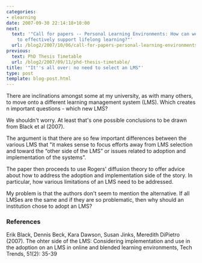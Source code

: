 ```yaml
---
categories:
- elearning
date: 2007-09-30 22:14:18+10:00
next:
  text: '"Call for papers -- Personal Learning Environments: How can we harness ICTs
    to effectively support lifelong learning?"'
  url: /blog2/2007/10/06/call-for-papers-personal-learning-environments-how-can-we-harness-icts-to-effectively-support-lifelong-learning/
previous:
  text: PhD Thesis Timetable
  url: /blog2/2007/09/11/phd-thesis-timetable/
title: '"It''s all over: no need to select an LMS"'
type: post
template: blog-post.html
---
```

There are inclinations amongst some at my university, as with many others, to move onto a different learning management system (LMS). Which creates n important questions - which new LMS?

We shouldn't worry. At least that's one possible conclusions to be drawn from Black et al (2007).

The argument is that there are so few important differences between the various LMS that "it makes sense to focus efforts away from LMS selection and toward the “other side of the LMS” or issues related to adoption and implementation of the systems".

The paper then proceeds to use Rogers' diffusion theory to offer advice about how to address the adoption and implementation side of the story. In particular, how various limitations of an LMS need to be addressed.

My problem is that the authors don't seem to mention the alternative. If all LMSes are the same and if they are so problematic, then why should an institution chose to adopt an LMS?

### References

Erik Black, Dennis Beck, Kara Dawson, Susan Jinks, Meredith DiPietro (2007). The ohter side of the LMS: Considering implementation and use in the adoption on an LMS in online and blended learning environments, Tech Trends, 51(2): 35-39